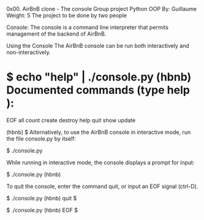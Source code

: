 0x00. AirBnB clone - The console
Group project
Python
OOP
By: Guillaume
Weight: 5
The project to be done by two people



Console:
The console is a command line interpreter that permits management of the backend
of AirBnB.

Using the Console
The AirBnB console can be run both interactively and non-interactively.

$ echo "help" | ./console.py
(hbnb)
Documented commands (type help <topic>):
========================================
EOF  all  count  create  destroy  help  quit  show  update

(hbnb)
$
Alternatively, to use the AirBnB console in interactive mode, run the
file console.py by itself:

$ ./console.py

While running in interactive mode, the console displays a prompt for input:

$ ./console.py
(hbnb)

To quit the console, enter the command quit, or input an EOF signal
(ctrl-D).

$ ./console.py
(hbnb) quit
$

$ ./console.py
(hbnb) EOF
$
